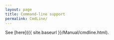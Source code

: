 ```yaml
---
layout: page
title: Command-line support
permalink: CmdLine/
---
```


See [here]({{ site.baseurl }}/Manual/cmdline.html).